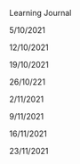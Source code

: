 Learning Journal

5/10/2021


12/10/2021


19/10/2021


26/10/221


2/11/2021


9/11/2021

16/11/2021

23/11/2021